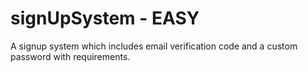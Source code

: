 # signUpSystem - EASY
A signup system which includes email verification code and a custom password with requirements.
